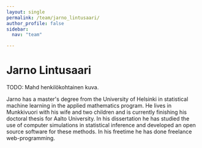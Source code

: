 ```yaml
---
layout: single
permalink: /team/jarno_lintusaari/
author_profile: false
sidebar:
  nav: "team"

---
```



# Jarno Lintusaari

TODO: Mahd henkilökohtainen kuva.

Jarno has a master's degree from the University of Helsinki in statistical machine learning in the applied mathematics program. He lives in Munkkivuori with his wife and two children and is currently finishing his doctoral thesis for Aalto University. In his dissertation he has studied the use of computer simulations in statistical inference and developed an open source software for these methods. In his freetime he has done freelance web-programming.
